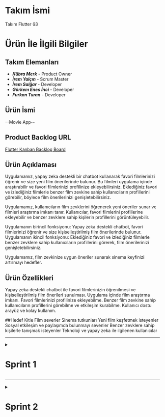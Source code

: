 # **Takım İsmi**

Takım Flutter 63

# Ürün İle İlgili Bilgiler

## Takım Elemanları
- ***Kübra Merk*** - Product Owner 
- ***İrem Yalçın*** - Scrum Master
- ***İrem Salğar*** - Developer
- ***Görkem Enes İnci*** - Developer
- ***Furkan Turan*** - Developer

## Ürün İsmi

--Movie App--

## Product Backlog URL
[Flutter Kanban Backlog Board](https://kanbanflow.com/board/a7S5wrs)


## Ürün Açıklaması

Uygulamamız, yapay zeka destekli bir chatbot kullanarak favori filmlerinizi öğrenir ve size yeni film önerilerinde bulunur. Bu filmleri uygulama içinde araştırabilir ve favori filmlerinizi profilinize ekleyebilirsiniz. Eklediğiniz favori ve izlediğiniz filmlerle benzer film zevkine sahip kullanıcıların profillerini görebilir, böylece film önerilerinizi genişletebilirsiniz.

Uygulamamız, kullanıcıların film zevklerini öğrenerek yeni öneriler sunar ve filmleri araştırma imkanı tanır. Kullanıcılar, favori filmlerini profillerine ekleyebilir ve benzer zevklere sahip kişilerin profillerini görüntüleyebilir.

Uygulamanın birincil fonksiyonu: Yapay zeka destekli chatbot, favori filmlerinizi öğrenir ve size kişiselleştirilmiş film önerilerinde bulunur.
Uygulamanın ikincil fonksiyonu: Eklediğiniz favori ve izlediğiniz filmlerle benzer zevklere sahip kullanıcıların profillerini görerek, film önerilerinizi genişletebilirsiniz.

Uygulamamız, film zevkinize uygun öneriler sunarak sinema keyfinizi artırmayı hedefler.

## Ürün Özellikleri
Yapay zeka destekli chatbot ile favori filmlerinizin öğrenilmesi ve kişiselleştirilmiş film önerileri sunulması.
Uygulama içinde film araştırma imkanı.
Favori filmlerinizi profilinize ekleyebilme.
Benzer film zevkine sahip kullanıcıların profillerini görebilme ve etkileşim kurabilme.
Kullanıcı dostu arayüz ve kolay kullanım.

##Hedef Kitle
Film severler
Sinema tutkunları
Yeni film keşfetmek isteyenler
Sosyal etkileşim ve paylaşımda bulunmayı sevenler
Benzer zevklere sahip kişilerle tanışmak isteyenler
Teknoloji ve yapay zeka ile ilgilenen kullanıcılar




  ---


  <details>
    <summary><h1>Sprint 1</h1></summary>


  <details>

  - **Sprint içinde tamamlanması tahmin edilen puan**: 100 Puan

  - **Puan tamamlama mantığı**: Toplamda proje boyunca tamamlanması gereken 340 puanlık backlog bulunmaktadır. 3 sprint'e bölündüğünde ilk sprint'in en azından 100 olması gerektiğine karar verildi.


# Sprint 1- Not

- Proje yönetimi için kanban kullanılmasına karar verildi.
- Yapay zeka destekli chatbot ile favori filmlerinizin öğrenilmesi ve kişiselleştirilmiş film önerileri sunulmasına karar verildi.
- Chatbot için Gemini kullanılmasına karar verildi.
- Uygulama içinde film araştırma imkanı sağlanmasına karar verildi.
- Favori filmlerinizi profilinize ekleyebilme özelliği eklendi.
- Benzer film zevkine sahip kullanıcıların profillerini görebilme ve etkileşim kurabilme özelliği eklenmesine karar verildi.
- Kullanıcı dostu arayüz ve kolay kullanım imkanı sunulması sağlandı.
      




  <details>
    <summary><h3> Sprint 1-Daily Scrum Screenshot</h3></summary>


  <details>
  
    ![13a0885e-12d8-43f9-b614-4a503e026d91](https://github.com/iremsalgar/63/assets/74204825/4f755578-5667-4590-9a60-3cfb6e9fc89a)
    ![1cb8d475-646c-4dce-b513-d9b75629efa5](https://github.com/iremsalgar/63/assets/74204825/09757a3a-92c1-422e-b40c-4aa1d52a373f)
    ![21d4c292-2650-48ce-aa5c-65531c2a3063](https://github.com/iremsalgar/63/assets/74204825/62e159f2-c4b9-45f2-b908-d07955d40a16)
    ![ca83fa2e-5002-4a9a-a1b1-1253b3110841](https://github.com/iremsalgar/63/assets/74204825/5afd9f7c-5a52-4739-97ee-e659715cfba7)
    ![88e53d39-b924-436f-9417-400c126cfd7b](https://github.com/iremsalgar/63/assets/74204825/8fb90d70-97f0-4605-b38d-6c45ee198fb1)
    ![dbde9618-a993-4495-976e-d97bc2a6556a](https://github.com/iremsalgar/63/assets/74204825/de4370e7-0c92-4a13-afed-3b441a11e2b4)

  </details>

  </details>

  <details>
    <summary><h3> Sprint 1-Board Screenshot</h3></summary>


  <details>
  Sprint board screenshotları:
    
   ![33408372-35f5-4a6f-8bea-45c13e7a5408](https://github.com/iremsalgar/63/assets/74204825/d89d1b53-3825-41c5-881f-377196408f5e)

  </details>

  </details>

    <details>
      <summary><h3> Sprint 1-Ürün Durumu Screenshot</h3></summary>


  <details>

  - **Ürün Durumu**: Ekran görüntüleri:
 
  ![4e20fa80-8f9d-432a-80c3-e43bbd560172](https://github.com/iremsalgar/63/assets/74204825/c0726192-c28d-4fe3-88b7-2e4386668870)
  ![0da68ba0-5df0-491e-a194-882a6cd435e0](https://github.com/iremsalgar/63/assets/74204825/90e96ef3-74f2-482b-b9ad-ba6c7f4c5bb7)
  ![8eaee885-90de-4d2e-9c09-8a7d54075fd8](https://github.com/iremsalgar/63/assets/74204825/9078f45a-e810-472c-b360-6a92b805a630)
  ![60b91a42-c03f-48e6-bbb4-c8be2fb98a73](https://github.com/iremsalgar/63/assets/74204825/cf9aa106-1cf4-4112-bd42-5a7a13d019fb)
  ![7c4d072a-1442-411d-b226-368087c9bae3](https://github.com/iremsalgar/63/assets/74204825/05bb6de2-820d-4939-b122-5a2d18d0d61f)
  ![095142b2-6a80-4654-b777-f8c1ce89a946](https://github.com/iremsalgar/63/assets/74204825/e42b805a-ec3f-4f3d-80ee-651b36a1fa66)

 
 
  </details>

  </details>


    <details>
    <summary><h3> Sprint 1-Review</h3></summary>


  <details>

  - **Sprint Review**:
    - Bu sprint için , Navigation Bar ve ChatBot kodlanmıştır ve genel görünüm halledilmeye çalışılmıştır.
 


  </details>

  </details>

  <details>
    <summary><h3> Sprint 1-Retrospective</h3></summary>


  <details>

  - **Sprint Retrospective**:
    - Müsaitlik durumlarına göre herkese görev atanmışıtr.
    - Olası durumlara göre risk planı yapılmıştır.
    - Toplantılar için daha uygun saatlere karar verilmiştir.

  </details>

  </details>



  </details>


  </details>


  ---


  <details>
    <summary><h1>Sprint 2</h1></summary>


  <details>

  - **Sprint içinde tamamlanması tahmin edilen puan**: 175 Puan

  - **Puan tamamlama mantığı**: Toplamda proje boyunca tamamlanması gereken 340 puanlık backlog bulunmaktadır. 3 sprint'e bölündüğünde ikinci sprint'in en azından 175 olması gerektiğine karar verildi.


# Sprint 2- Not

-Retrospective toplantısından sonra bir toplantı daha yapılmıştır ve bu toplantı sonucunda tam olarak yapılması gerekenlere detaylıca karar verilmiştir.

![toplantı fotik](https://github.com/user-attachments/assets/2a44ab5a-e8f6-46ba-8df3-b6a5ac3f5996)

**BAŞLIKLARA GÖRE PLANLANAN UYGULAMA ÖZELLİKLERİ**

- **Profil**:(25p)
    - Kullanıcı bilgileri
    - Editleme
    - Profil Resmi Ekleme
    - Uygulama İçi Görsel Paketi Kullanılabilmesi  
    - Koleksiyonların Profilde Gözükmesi
    - Arkadaş Ekleme Çıkarma Butonu
    - Mesajlaşma Butonu
    - Favorilerin Kaçta Kaç (27/81) Olduğunu Gösteren Alan 
    - Firebase'e bağlama
    - Ayarlar
    - Dark Mode

- **ChatBot**:(25p)
    - Yapılmış olan ChatBot'un daha nitelikli olması için eğitilmesine karar verildi.

- **Anasayfa**:(25p)
    - Popüler Filmlerin Gözüktüğü Bir Alan
    - Kırmızı Hap Rastgele Dizi Önerisi
    - Mavi Hap Rastgele Film Önerisi
    - Mesajlara Erişme Butonu
    - Film Zevki Uyan Kullanıcıları Gösteren Tablo
  
- **Film Aratma**:(25p)
    - Filmleri Aratma
    - Kişileri Aratma
    - Görsel Düzenlilik
    - Favorilere Ekleme
    - Koleksiyona Ekleme
     
- **Giriş Ekranı**:(25p)
    - Firebase
    - Login Page
    - Register Page
    - Google İle Üye Olma
    - Şifre Politikası
    - Kullanıcı Rıza Metni
    - UI tasarım

- **Navbar**(25p)

- **Favoriler**:(25p)
    - Poster Görünümü
    - Alfabetik Sıralama
    - Tıklandığında Detayları Gösteren Açılır Ekran
      




  <details>
    <summary><h3> Sprint 2-Daily Scrum Screenshot</h3></summary>


  <details>
  
    ![1](https://github.com/user-attachments/assets/725b5730-ec0f-4939-b6aa-a6f8d21a8fbd)
    ![2](https://github.com/user-attachments/assets/1a39d59c-488e-4095-9821-3df6adca5ba5)
    ![3](https://github.com/user-attachments/assets/6617fe37-5080-404e-a743-1d37f2faf960)
    ![4](https://github.com/user-attachments/assets/73972f3b-4dac-49a9-89bf-d497208ccd68)
    ![5](https://github.com/user-attachments/assets/80718b7d-b1e9-4fa2-95cd-98d407cab9cd)
    ![6](https://github.com/user-attachments/assets/ea89cf20-042c-4043-8a1b-d6453e2a07f2)
    ![7](https://github.com/user-attachments/assets/eccf4086-ae4f-49e9-81f6-12517d7d7c63)
    ![8](https://github.com/user-attachments/assets/9c8f0823-3152-49b7-9d0f-af68c99d8e55)
    ![9](https://github.com/user-attachments/assets/b6ee1024-8199-4371-848b-a07213f73700)
    ![10](https://github.com/user-attachments/assets/daaa2ca6-6762-4c00-8167-95255d6b055f)
    ![11](https://github.com/user-attachments/assets/e9160311-7360-4a43-b5b0-a2d175d55c9c)
    ![12](https://github.com/user-attachments/assets/f7980c9d-5c29-4bf1-8b3b-d8d2de85878f)
    ![13](https://github.com/user-attachments/assets/4ca24e61-9cc4-45ac-80b7-8435a3ecc47f)
    ![14](https://github.com/user-attachments/assets/7fb2cc11-a923-47bb-b105-be86b5f80dd4)

  </details>

  </details>

  <details>
    <summary><h3> Sprint 2-Board Screenshot</h3></summary>


  <details>
  Sprint board screenshotları:
    
   ![kanban](https://github.com/user-attachments/assets/dab9d0d4-b39d-4264-889b-5b05cc357e31)

  </details>

  </details>

    <details>
      <summary><h3> Sprint 2-Ürün Durumu Screenshot</h3></summary>


  <details>

  - **Ürün Durumu**: Ekran görüntüleri:
 
  ![urun1](https://github.com/user-attachments/assets/48bb4a97-735c-4788-b3e0-101838f5b49c)
  ![urun2](https://github.com/user-attachments/assets/80bef7d3-057a-464b-a6ce-a27a0923688c)
  ![urun3](https://github.com/user-attachments/assets/ee2bae88-34c0-4a95-a6aa-b9fadb980b50)
  ![urun4](https://github.com/user-attachments/assets/071eac7d-693c-49ab-8997-75d3b33ce92e)
  ![urun5](https://github.com/user-attachments/assets/a544fd6c-0897-406a-8eca-adcfca583e5d)
  ![urun6](https://github.com/user-attachments/assets/29ea698c-bd0e-4894-b94a-b8b96361acf5)
  ![urun7](https://github.com/user-attachments/assets/0dbd16e7-3a9d-4e3e-ad5d-c5847184d1c8)
  ![urun8](https://github.com/user-attachments/assets/c109d958-5231-4155-a22c-832895a88053)
  ![urun9](https://github.com/user-attachments/assets/4b0f1281-776c-4cef-b934-cd8041660a1b)
  ![urun10](https://github.com/user-attachments/assets/f7e6c7d9-68c6-4f02-936f-1cd0b8ff0bf2)

 
 
  </details>

  </details>


    <details>
    <summary><h3> Sprint 2-Review</h3></summary>


  <details>

  - **Sprint Review**:
    - Sprint 2'nin sonunda ekip ile toplanılmış ve Sprint gözden geçirilmiştir.Uygulama detayları gözden geçirilmiştir.
    - ChatBot'un tam olarak entegre edilmesi hariç diğer tüm hedeflere ulaşılmıştır.
    - Genel anlamda uygulama çalışabilir durumdadır.Sprint notlarında belirtilen özellikler sağlanmıştır.
 


  </details>

  </details>

  <details>
    <summary><h3> Sprint 2-Retrospective</h3></summary>


  <details>

  - **Sprint Retrospective**:
    - Sprint 2 için alınan puan 150'dir. Chatbot entegresi diğer sprint'e kalmıştır.
    - Sprint puanlamasının daha detaylı ele alınmasına karar verilmiştir. 
    - Kişilerin hangi tarihlerde müsait olabileceği hakkında konuşulmuş, yeni sprint için görev ataması yapılacak detaylı bir toplantı daha planlanmıştır.

  </details>

  </details>



  </details>


  </details>
